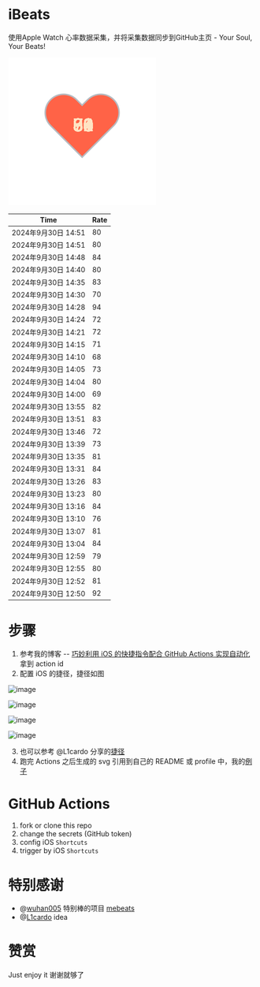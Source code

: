 # iBeats
使用Apple Watch 心率数据采集，并将采集数据同步到GitHub主页 - Your Soul, Your Beats!

![](./files/heart.svg)

<!--START_SECTION:my_heart_rate-->
| Time | Rate | 
 | ---- | ---- | 
| 2024年9月30日 14:51 | 80 |
| 2024年9月30日 14:51 | 80 |
| 2024年9月30日 14:48 | 84 |
| 2024年9月30日 14:40 | 80 |
| 2024年9月30日 14:35 | 83 |
| 2024年9月30日 14:30 | 70 |
| 2024年9月30日 14:28 | 94 |
| 2024年9月30日 14:24 | 72 |
| 2024年9月30日 14:21 | 72 |
| 2024年9月30日 14:15 | 71 |
| 2024年9月30日 14:10 | 68 |
| 2024年9月30日 14:05 | 73 |
| 2024年9月30日 14:04 | 80 |
| 2024年9月30日 14:00 | 69 |
| 2024年9月30日 13:55 | 82 |
| 2024年9月30日 13:51 | 83 |
| 2024年9月30日 13:46 | 72 |
| 2024年9月30日 13:39 | 73 |
| 2024年9月30日 13:35 | 81 |
| 2024年9月30日 13:31 | 84 |
| 2024年9月30日 13:26 | 83 |
| 2024年9月30日 13:23 | 80 |
| 2024年9月30日 13:16 | 84 |
| 2024年9月30日 13:10 | 76 |
| 2024年9月30日 13:07 | 81 |
| 2024年9月30日 13:04 | 84 |
| 2024年9月30日 12:59 | 79 |
| 2024年9月30日 12:55 | 80 |
| 2024年9月30日 12:52 | 81 |
| 2024年9月30日 12:50 | 92 |

<!--END_SECTION:my_heart_rate-->

# 步骤
1. 参考我的博客 -- [巧妙利用 iOS 的快捷指令配合 GitHub Actions 实现自动化](https://github.com/yihong0618/gitblog/issues/198) 拿到 action id
2. 配置 iOS 的捷径，捷径如图

![image](https://user-images.githubusercontent.com/15976103/122154218-0db0b480-ce97-11eb-93bb-5aec07c558dc.png)

![image](https://user-images.githubusercontent.com/15976103/122154236-186b4980-ce97-11eb-8e4b-70551a0391ae.png)

![image](https://user-images.githubusercontent.com/15976103/122154268-2d47dd00-ce97-11eb-902e-3acf292265a9.png)

![image](https://user-images.githubusercontent.com/15976103/122174055-fa144680-ceb4-11eb-9be2-3eb83cd516f7.png)

3. 也可以参考 @L1cardo 分享的[捷径](https://www.icloud.com/shortcuts/6ab6047b459c41ad822ad6b94b1c03d4)
4. 跑完 Actions 之后生成的 svg 引用到自己的 README 或 profile 中，我的[例子](https://github.com/yihong0618) 

# GitHub Actions

1. fork or clone this repo
2. change the secrets (GitHub token)
3. config iOS `Shortcuts` 
4. trigger by iOS `Shortcuts`

# 特别感谢
- @[wuhan005](https://github.com/wuhan005) 特别棒的项目 [mebeats](https://github.com/wuhan005/mebeats)
- @[L1cardo](https://github.com/L1cardo) idea

# 赞赏
Just enjoy it
谢谢就够了
